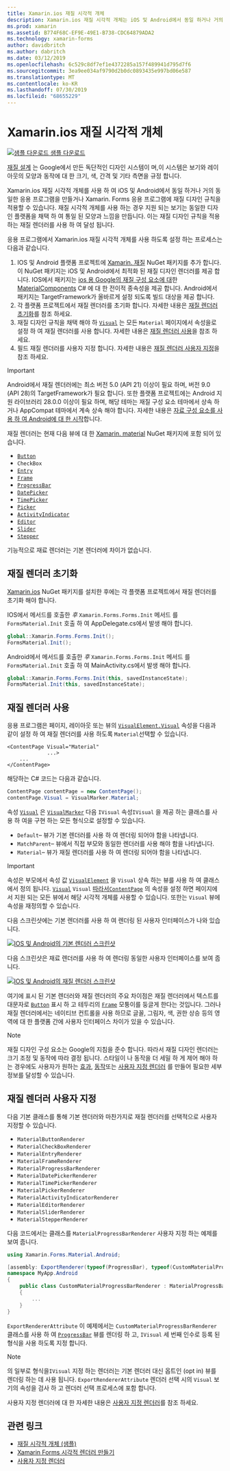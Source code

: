 ```yaml
---
title: Xamarin.ios 재질 시각적 개체
description: Xamarin.ios 재질 시각적 개체는 iOS 및 Android에서 동일 하거나 거의 동일한 Xamarin Forms 응용 프로그램을 만드는 데 사용할 수 있습니다.
ms.prod: xamarin
ms.assetid: B774F68C-EF9E-49E1-B738-CDC64879ADA2
ms.technology: xamarin-forms
author: davidbritch
ms.author: dabritch
ms.date: 03/12/2019
ms.openlocfilehash: 6c529c8df7ef1e4372285a157f489941d795d7f6
ms.sourcegitcommit: 3ea9ee034af9790d2b0dc0893435e997bd06e587
ms.translationtype: MT
ms.contentlocale: ko-KR
ms.lasthandoff: 07/30/2019
ms.locfileid: "68655229"
---
```

# <a name="xamarinforms-material-visual"></a>Xamarin.ios 재질 시각적 개체

[![샘플 다운로드](~/media/shared/download.png) 샘플 다운로드](https://docs.microsoft.com/samples/xamarin/xamarin-forms-samples/userinterface-visualdemos)

[재질 설계](https://material.io) 는 Google에서 만든 독단적인 디자인 시스템이 며,이 시스템은 보기와 레이아웃의 모양과 동작에 대 한 크기, 색, 간격 및 기타 측면을 규정 합니다.

Xamarin.ios 재질 시각적 개체를 사용 하 여 iOS 및 Android에서 동일 하거나 거의 동일한 응용 프로그램을 만들거나 Xamarin. Forms 응용 프로그램에 재질 디자인 규칙을 적용할 수 있습니다. 재질 시각적 개체를 사용 하는 경우 지원 되는 보기는 동일한 디자인 플랫폼을 채택 하 여 통일 된 모양과 느낌을 만듭니다. 이는 재질 디자인 규칙을 적용 하는 재질 렌더러를 사용 하 여 달성 됩니다.

응용 프로그램에서 Xamarin.ios 재질 시각적 개체를 사용 하도록 설정 하는 프로세스는 다음과 같습니다.

1. IOS 및 Android 플랫폼 프로젝트에 [Xamarin. 재질](https://www.nuget.org/packages/Xamarin.Forms.Visual.Material/) NuGet 패키지를 추가 합니다. 이 NuGet 패키지는 iOS 및 Android에서 최적화 된 재질 디자인 렌더러를 제공 합니다. IOS에서 패키지는 [ios 용 Google의 재질 구성 요소에 대](https://material.io/develop/ios/)한 [MaterialComponents](https://www.nuget.org/packages/Xamarin.iOS.MaterialComponents) C# 에 대 한 전이적 종속성을 제공 합니다. Android에서 패키지는 TargetFramework가 올바르게 설정 되도록 빌드 대상을 제공 합니다.
1. 각 플랫폼 프로젝트에서 재질 렌더러를 초기화 합니다. 자세한 내용은 [재질 렌더러 초기화](#initialize-material-renderers)를 참조 하세요.
1. 재질 디자인 규칙을 채택 해야 하 [`Visual`](xref:Xamarin.Forms.VisualElement.Visual) 는 모든 `Material` 페이지에서 속성을로 설정 하 여 재질 렌더러를 사용 합니다. 자세한 내용은 [재질 렌더러 사용](#consume-material-renderers)을 참조 하세요.
1. 필드 재질 렌더러를 사용자 지정 합니다. 자세한 내용은 [재질 렌더러 사용자 지정](#customize-material-renderers)을 참조 하세요.

> [!IMPORTANT]
> Android에서 재질 렌더러에는 최소 버전 5.0 (API 21) 이상이 필요 하며, 버전 9.0 (API 28)의 TargetFramework가 필요 합니다. 또한 플랫폼 프로젝트에는 Android 지원 라이브러리 28.0.0 이상이 필요 하며, 해당 테마는 재질 구성 요소 테마에서 상속 하거나 AppCompat 테마에서 계속 상속 해야 합니다. 자세한 내용은 [자료 구성 요소를 사용 하 여 Android에 대 한 시작](https://github.com/material-components/material-components-android/blob/master/docs/getting-started.md)합니다.

재질 렌더러는 현재 다음 뷰에 대 한 [Xamarin. material](https://www.nuget.org/packages/Xamarin.Forms.Visual.Material/) NuGet 패키지에 포함 되어 있습니다.

- [`Button`](xref:Xamarin.Forms.Button)
- `CheckBox`
- [`Entry`](xref:Xamarin.Forms.Entry)
- [`Frame`](xref:Xamarin.Forms.Frame)
- [`ProgressBar`](xref:Xamarin.Forms.ProgressBar)
- [`DatePicker`](xref:Xamarin.Forms.DatePicker)
- [`TimePicker`](xref:Xamarin.Forms.TimePicker)
- [`Picker`](xref:Xamarin.Forms.Picker)
- [`ActivityIndicator`](xref:Xamarin.Forms.ActivityIndicator)
- [`Editor`](xref:Xamarin.Forms.Editor)
- [`Slider`](xref:Xamarin.Forms.Slider)
- [`Stepper`](xref:Xamarin.Forms.Stepper)

기능적으로 재료 렌더러는 기본 렌더러에 차이가 없습니다.

## <a name="initialize-material-renderers"></a>재질 렌더러 초기화

[Xamarin.ios](https://www.nuget.org/packages/Xamarin.Forms.Visual.Material/) NuGet 패키지를 설치한 후에는 각 플랫폼 프로젝트에서 재질 렌더러를 초기화 해야 합니다.

IOS에서 메서드를 호출한 *후* `Xamarin.Forms.Forms.Init` 메서드 를 `FormsMaterial.Init` 호출 하 여 AppDelegate.cs에서 발생 해야 합니다.

```csharp
global::Xamarin.Forms.Forms.Init();
FormsMaterial.Init();
```

Android에서 메서드를 호출한 *후* `Xamarin.Forms.Forms.Init` 메서드 를 `FormsMaterial.Init` 호출 하 여 MainActivity.cs에서 발생 해야 합니다.

```csharp
global::Xamarin.Forms.Forms.Init(this, savedInstanceState);
FormsMaterial.Init(this, savedInstanceState);
```

## <a name="consume-material-renderers"></a>재질 렌더러 사용

응용 프로그램은 페이지, 레이아웃 또는 뷰의 [`VisualElement.Visual`](xref:Xamarin.Forms.VisualElement.Visual) 속성을 다음과 같이 설정 하 여 재질 렌더러를 사용 하도록 `Material`선택할 수 있습니다.

```xaml
<ContentPage Visual="Material"
             ...>
    ...
</ContentPage>
```

해당하는 C# 코드는 다음과 같습니다.

```csharp
ContentPage contentPage = new ContentPage();
contentPage.Visual = VisualMarker.Material;
```

속성 [`Visual`](xref:Xamarin.Forms.VisualElement.Visual) 은 [`VisualMarker`](xref:Xamarin.Forms.VisualMarker) 다음 `IVisual` 속성`IVisual` 을 제공 하는 클래스를 사용 하 여을 구현 하는 모든 형식으로 설정할 수 있습니다.

- `Default`– 뷰가 기본 렌더러를 사용 하 여 렌더링 되어야 함을 나타냅니다.
- `MatchParent`– 뷰에서 직접 부모와 동일한 렌더러를 사용 해야 함을 나타냅니다.
- `Material`– 뷰가 재질 렌더러를 사용 하 여 렌더링 되어야 함을 나타냅니다.

> [!IMPORTANT]
> 속성은 부모에서 속성 값 [`VisualElement`](xref:Xamarin.Forms.VisualElement) 을 `Visual` 상속 하는 뷰를 사용 하 여 클래스에서 정의 됩니다. [`Visual`](xref:Xamarin.Forms.VisualElement.Visual) `Visual` [따라서`ContentPage`](xref:Xamarin.Forms.ContentPage) 의 속성을 설정 하면 페이지에서 지원 되는 모든 뷰에서 해당 시각적 개체를 사용할 수 있습니다. 또한는 `Visual` 뷰에 속성을 재정의할 수 있습니다.

다음 스크린샷에는 기본 렌더러를 사용 하 여 렌더링 된 사용자 인터페이스가 나와 있습니다.

[![IOS 및 Android의 기본 렌더러 스크린샷](material-visual-images/default-renderers.png "기본 렌더러를 사용 하는 뷰")](material-visual-images/default-renderers-large.png#lightbox)

다음 스크린샷은 재료 렌더러를 사용 하 여 렌더링 동일한 사용자 인터페이스를 보여 줍니다.

[![IOS 및 Android의 재질 렌더러 스크린샷](material-visual-images/material-renderers.png "재질 렌더러를 사용 하는 뷰")](material-visual-images/material-renderers-large.png#lightbox)

여기에 표시 된 기본 렌더러와 재질 렌더러의 주요 차이점은 재질 렌더러에서 텍스트를 대문자로 [`Button`](xref:Xamarin.Forms.Button) 표시 하 고 테두리의 [`Frame`](xref:Xamarin.Forms.Frame) 모퉁이를 둥글게 한다는 것입니다. 그러나 재질 렌더러에서는 네이티브 컨트롤을 사용 하므로 글꼴, 그림자, 색, 권한 상승 등의 영역에 대 한 플랫폼 간에 사용자 인터페이스 차이가 있을 수 있습니다.

> [!NOTE]
> 재질 디자인 구성 요소는 Google의 지침을 준수 합니다. 따라서 재질 디자인 렌더러는 크기 조정 및 동작에 따라 결정 됩니다. 스타일이 나 동작을 더 세밀 하 게 제어 해야 하는 경우에도 사용자가 원하는 [효과](~/xamarin-forms/app-fundamentals/effects/index.md), [동작](~/xamarin-forms/app-fundamentals/behaviors/index.md)또는 [사용자 지정 렌더러](~/xamarin-forms/app-fundamentals/custom-renderer/index.md) 를 만들어 필요한 세부 정보를 달성할 수 있습니다.

## <a name="customize-material-renderers"></a>재질 렌더러 사용자 지정

다음 기본 클래스를 통해 기본 렌더러와 마찬가지로 재질 렌더러를 선택적으로 사용자 지정할 수 있습니다.

- `MaterialButtonRenderer`
- `MaterialCheckBoxRenderer`
- `MaterialEntryRenderer`
- `MaterialFrameRenderer`
- `MaterialProgressBarRenderer`
- `MaterialDatePickerRenderer`
- `MaterialTimePickerRenderer`
- `MaterialPickerRenderer`
- `MaterialActivityIndicatorRenderer`
- `MaterialEditorRenderer`
- `MaterialSliderRenderer`
- `MaterialStepperRenderer`

다음 코드에서는 클래스를 `MaterialProgressBarRenderer` 사용자 지정 하는 예제를 보여 줍니다.

```csharp
using Xamarin.Forms.Material.Android;

[assembly: ExportRenderer(typeof(ProgressBar), typeof(CustomMaterialProgressBarRenderer), new[] { typeof(VisualMarker.MaterialVisual) })]
namespace MyApp.Android
{
    public class CustomMaterialProgressBarRenderer : MaterialProgressBarRenderer
    {
        ...
    }
}
```

`ExportRendererAttribute` 이 예제에서는 `CustomMaterialProgressBarRenderer` 클래스를 사용 하 여 [`ProgressBar`](xref:Xamarin.Forms.ProgressBar) 뷰를 렌더링 하 고, `IVisual` 세 번째 인수로 등록 된 형식을 사용 하도록 지정 합니다.

> [!NOTE]
> 의 일부로 형식을`IVisual` 지정 하는 렌더러는 기본 렌더러 대신 옵트인 (opt in) 뷰를 렌더링 하는 데 사용 됩니다. `ExportRendererAttribute` 렌더러 선택 시의 `Visual` 보기의 속성을 검사 하 고 렌더러 선택 프로세스에 포함 합니다.

사용자 지정 렌더러에 대 한 자세한 내용은 [사용자 지정 렌더러](~/xamarin-forms/app-fundamentals/custom-renderer/index.md)를 참조 하세요.

## <a name="related-links"></a>관련 링크

- [재질 시각적 개체 (샘플)](https://docs.microsoft.com/samples/xamarin/xamarin-forms-samples/userinterface-visualdemos)
- [Xamarin Forms 시각적 렌더러 만들기](create.md)
- [사용자 지정 렌더러](~/xamarin-forms/app-fundamentals/custom-renderer/index.md)
